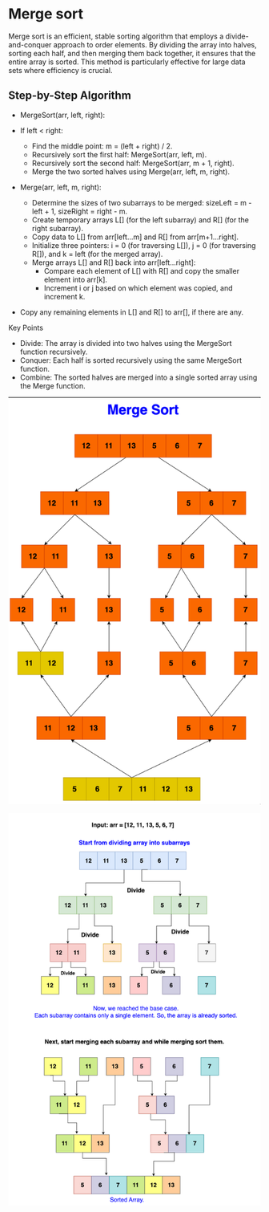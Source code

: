 # Merge sort

Merge sort is an efficient, stable sorting algorithm that employs a
divide-and-conquer approach to order elements. By dividing the array into
halves, sorting each half, and then merging them back together, it ensures that
the entire array is sorted. This method is particularly effective for large data
sets where efficiency is crucial.

## Step-by-Step Algorithm

- MergeSort(arr, left, right):

- If left < right:
  - Find the middle point: m = (left + right) / 2.
  - Recursively sort the first half: MergeSort(arr, left, m).
  - Recursively sort the second half: MergeSort(arr, m + 1, right).
  - Merge the two sorted halves using Merge(arr, left, m, right).
- Merge(arr, left, m, right):
  - Determine the sizes of two subarrays to be merged: sizeLeft = m - left + 1,
    sizeRight = right - m.
  - Create temporary arrays L[] (for the left subarray) and R[] (for the right
    subarray).
  - Copy data to L[] from arr[left...m] and R[] from arr[m+1...right].
  - Initialize three pointers: i = 0 (for traversing L[]), j = 0 (for traversing
    R[]), and k = left (for the merged array).
  - Merge arrays L[] and R[] back into arr[left...right]:
    - Compare each element of L[] with R[] and copy the smaller element into
      arr[k].
    - Increment i or j based on which element was copied, and increment k.
- Copy any remaining elements in L[] and R[] to arr[], if there are any.

Key Points

- Divide: The array is divided into two halves using the MergeSort function
  recursively.
- Conquer: Each half is sorted recursively using the same MergeSort function.
- Combine: The sorted halves are merged into a single sorted array using the
  Merge function.

![](attachements/merge.png)

![](attachements/merge2.png)
